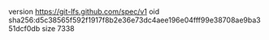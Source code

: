 version https://git-lfs.github.com/spec/v1
oid sha256:d5c38565f592f1917f8b2e36e73dc4aee196e04fff99e38708ae9ba351dcf0db
size 7338
